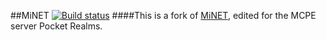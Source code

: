 ##MiNET [![Build status](https://ci.appveyor.com/api/projects/status/tpajvnb5umpj5uu8?svg=true)](https://ci.appveyor.com/project/RandomAltThingy/minet)
####This is a fork of [MiNET](Https://GitHub.com/NiclasOlofsson/MiNET), edited for the MCPE server Pocket Realms.